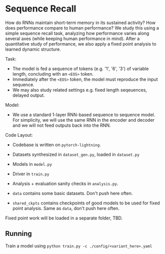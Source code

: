 # Sequence Recall
How do RNNs maintain short-term memory in its sustained activity? How does performance compare to human performance?
We study this using a simple sequence recall task, analyzing how performance varies along several axes (while keeping human performance in mind).
After a quantitative study of performance, we also apply a fixed point analysis to learned dynamic structure.

Task:
- The model is fed a sequence of tokens (e.g. '1', '6', '3') of variable length, concluding with an `<EOS>` token.
- Immediately after the `<EOS>` token, the model must reproduce the input sequence.
- We may also study related settings e.g. fixed length seqeuences, delayed output.

Model:
- We use a standard 1-layer RNN-based sequence to sequence model. For simplicity, we will use the same RNN in the encoder and decoder and we will not feed outputs back into the RNN.

Code Layout:
- Codebase is written on `pytorch-lightning`.
- Datasets synthesized in `dataset_gen.py`, loaded in `dataset.py`
- Models in `model.py`
- Driver in `train.py`
- Analysis + evaluation sanity checks in `analysis.py`.

- `data` contains some basic datasets. Don't push here often.
- `shared_ckpts` contains checkpoints of good models to be used for fixed point analysis. Same as `data`, don't push here often.

Fixed point work will be loaded in a separate folder, TBD.

## Running
Train a model using `python train.py -c ./config/<variant_here>.yaml`